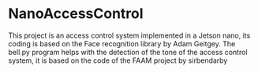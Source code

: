# NanoAccessControl
This project is an access control system implemented in a Jetson nano, its coding is based on the Face recognition library by Adam Geitgey.
The bell.py program helps with the detection of the tone of the access control system, it is based on the code of the FAAM project by sirbendarby
